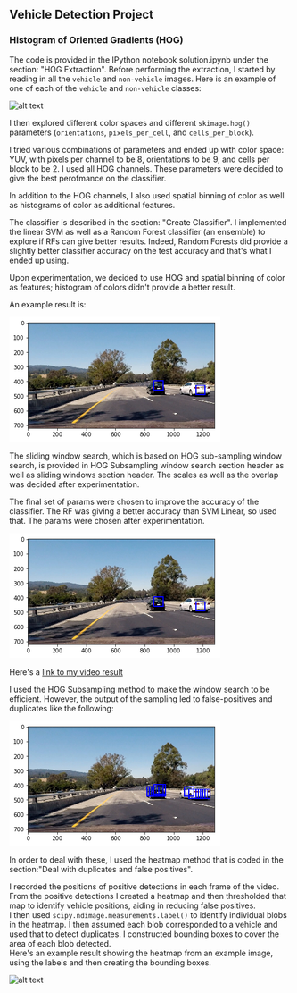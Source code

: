 

## Vehicle Detection Project 

[//]: # (Image References)
[image1]: ./output_images/car_not_car.png
[image2]: ./output_images/classifier_output.png
[image3]: ./output_images/hog_subsampling.png
[image4]: ./examples/heatmap.png
[video1]: ./project_video.mp4


### Histogram of Oriented Gradients (HOG)

The code is provided in the IPython notebook solution.ipynb under the section: "HOG Extraction". Before performing the extraction, 
I started by reading in all the `vehicle` and `non-vehicle` images.  Here is an example of one of each of the `vehicle` and `non-vehicle` classes:

![alt text][image1]

I then explored different color spaces and different `skimage.hog()` parameters (`orientations`, `pixels_per_cell`, and `cells_per_block`).  

I tried various combinations of parameters and ended up with color space: YUV, with pixels per channel to be 8, orientations to be 9, and cells per block to be 2. I used all HOG channels. These parameters were decided to give the best perofmance on the classifier.

In addition to the HOG channels, I also used spatial binning of color as well as histograms of color as 
additional features. 

The classifier is described in the section: "Create Classifier". I implemented the linear SVM as well as a Random Forest classifier (an ensemble) to explore if RFs can give better results. Indeed, Random Forests did provide a slightly better classifier accuracy on the test accuracy and that's what I ended up using. 

Upon experimentation, we decided to use HOG and spatial binning of color as features; histogram of colors didn't provide a better result. 

An example result is:

![alt text][image2]


The sliding window search, which is based on HOG sub-sampling window search, is provided in HOG Subsampling window search section header as well as sliding windows section header. 
The scales as well as the overlap was decided after experimentation. 

The final set of params were chosen to improve the accuracy of the classifier. The RF was giving a better accuracy than SVM Linear, so used that. The params were chosen after experimentation. 


![alt text][image2]

Here's a [link to my video result](./output_video.mp4)


I used the HOG Subsampling method to make the window search to be efficient. However, the output of the sampling led to
false-positives and duplicates like the following:

![alt text][image3]
 
In order to deal with these, I used the heatmap method that is coded in the section:"Deal with duplicates and false positives". 

I recorded the positions of positive detections in each frame of the video.  From the positive detections I created a heatmap and then thresholded that map to identify vehicle positions, aiding in reducing false positives.  
I then used `scipy.ndimage.measurements.label()` to identify individual blobs in the heatmap.  I then assumed each blob corresponded to a vehicle and used that to detect duplicates.  I constructed bounding boxes to cover the area of each blob detected.  
Here's an example result showing the heatmap from an example image, using the labels and then creating the bounding boxes. 

![alt text][image4]


